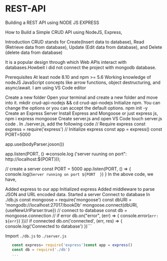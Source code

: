 # REST-API
Building a REST API  using NODE JS EXPRESS 

How to Build a Simple CRUD API using NodeJS, Express,

Introduction
CRUD stands for Create(Insert data to database), Read (Retrieve data from database), Update (Edit data from database), and Delete (delete data from database)

It is a popular design through which Web APIs interact with databases.Howbeit i did not connect the project with mongodb database.

Prerequisites
At least node 8.10 and npm >= 5.6
Working knowledge of nodeJS
JavaScript concepts like arrow functions, object destructuring, and async/await.
I am using VS Code editor

Create a new folder
Open your terminal and create a new folder and move into it.
mkdir crud-api-nodejs && cd crud-api-nodejs
Initialize npm. You can change the options or you can accept the default options.
npm init -y
Create an Express Server
Install Express and Mongoose or just express js, 
npm i express mongoose
Create server.js and open VS Code
touch server.js
code .
In ./server.js, add the following code
// Require express
const express = require('express')
// Initialize express
const app = express()
 const PORT=5000

 app.use(bodyParser.joson())

 app.listen(PORT, () =>console.log ('server ruuning on port": http://localhost:${PORT}));


// create a server
const PORT = 5000
app.listen(PORT, () => {
  console.log(`Server running on port ${PORT  }`)
}
In the above code, we have,

Added express to our app
Initialized express
Added middleware to parse JSON and URL encoded data.
Started a server
Connect to database
In ./db.js
const mongoose = require('mongoose')
const dbURI = 'mongodb://localhost:27017/bookDb'
mongoose.connect(dbURI, {useNewUrlParser:true})
// connect to database
const db = mongoose.connection
// if error
db.on("error", (err) => {
  console.error(`err: ${err}`)
})// if connected
db.on('connected', (err, res) => {
  console.log('Connected to database')
})```



Import `./db.js` to `./server.js`


```javascript
   const express= require('express')const app = express()
   const db = require('./db')
   ...